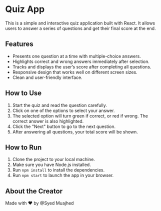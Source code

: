 # Quiz App

This is a simple and interactive quiz application built with React. It allows users to answer a series of questions and get their final score at the end.

## Features

- Presents one question at a time with multiple-choice answers.
- Highlights correct and wrong answers immediately after selection.
- Tracks and displays the user’s score after completing all questions.
- Responsive design that works well on different screen sizes.
- Clean and user-friendly interface.

## How to Use

1. Start the quiz and read the question carefully.
2. Click on one of the options to select your answer.
3. The selected option will turn green if correct, or red if wrong. The correct answer is also highlighted.
4. Click the "Next" button to go to the next question.
5. After answering all questions, your total score will be shown.

## How to Run

1. Clone the project to your local machine.
2. Make sure you have Node.js installed.
3. Run `npm install` to install the dependencies.
4. Run `npm start` to launch the app in your browser.

## About the Creator

Made with ❤️ by @Syed Muajhed



